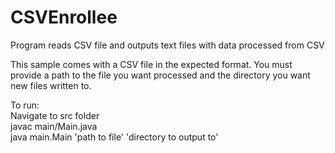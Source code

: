 # CSVEnrollee
Program reads CSV file and outputs text files with data processed from CSV

This sample comes with a CSV file in the expected format. You must provide a path
to the file you want processed and the directory you want new files written to.

To run:  
Navigate to src folder    
javac main/Main.java  
java main.Main 'path to file' 'directory to output to'  
